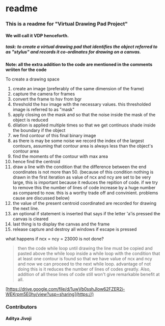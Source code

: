 # readme
### This is a readme for "Virtual Drawing Pad Project"
#### We will call it VDP henceforth.

##### task: to create a virtual drawing pad that identifies the object referred to as "stylus" and records it co-ordinates for drawing on a canvas.

**Note: all the extra addition to the code are mentioned in the comments wriiten for the code** 

To create a drawing space 
1. create an image (preferably of the same dimension of the frame)
2. capture the camera for frames
3. convert the frame to hsv from bgr
4. threshold the hsv image with the necessary values. this thresholded image is referred to as "mask"
5. apply closing on the mask and so that the noise inside the mask of the object is reduced
6. dilation is applied multiple times so that we get continuos shade inside the boundary if the object
7. we find contour of this final binary image
8. as there is may be some noise we record the index of the largest contours, assuming that contour area is always less than the object's contour area
9. find the moments of the contour with max area
10. hence find the centroid
11. draw a line with the condition that the difference between the end coordinates is not more than 50. (because of this condition nothing is drawn in the first iteration as value of ncx and ncy are set to be very large, this is important because it reduces the repition of code. if we try to remove this the number of lines of code increase by a huge number as compared to now. this is a worthy trade off and convinient. problems cause are discussed below)
12. the value of the present centroid coordinated are recorded for drawing the next line.
13. an optional if statement is inserted that says if the letter 'a'is pressed the canvas is cleared
14. last thing is to display the canvas and the frame
15. release capture and destroy all windows if escape is pressed

what happens if ncx = ncy = 23000 is not done?
>then the code while loop until drawing the line must be copied and pasted above the while loop inside a while loop with the condition that at least one contour is found so that we have value of ncx and ncy and now we can proceed to the next while loop.
>advantage of not doing this is it reduces the number of lines of codes greatly. Also, addition of all these lines of code still won't give remarkable benefit at all.

[https://drive.google.com/file/d/1uwVb0sshJlow62FZER2j-WEKrpm5E0hy/view?usp=sharing](https://)

### Contributors

#### Aditya Jivoji
